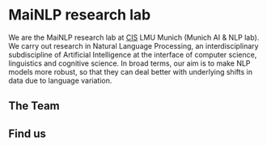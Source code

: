 
# MaiNLP research lab

We are the MaiNLP research lab at [CIS](https://www.cis.lmu.de/) LMU Munich (Munich AI & NLP lab). We carry out research in Natural Language Processing, an interdisciplinary subdiscipline of Artificial Intelligence at the interface of computer science, linguistics and cognitive science. In broad terms, our aim is to make NLP models more robust, so that they can deal better with underlying shifts in data due to language variation. 

## The Team 

## Find us

